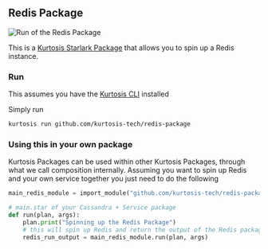 ## Redis Package

![Run of the Redis Package](./run.gif)

This is a [Kurtosis Starlark Package](https://docs.kurtosis.com/starlark-reference) that allows you to spin up a Redis instance.

### Run

This assumes you have the [Kurtosis CLI](https://docs.kurtosis.com/cli) installed

Simply run

```bash
kurtosis run github.com/kurtosis-tech/redis-package
```

### Using this in your own package

Kurtosis Packages can be used within other Kurtosis Packages, through what we call composition internally. Assuming you want to spin up Redis and your own service
together you just need to do the following

```py
main_redis_module = import_module("github.com/kurtosis-tech/redis-package/main.star")

# main.star of your Cassandra + Service package
def run(plan, args):
    plan.print("Spinning up the Redis Package")
    # this will spin up Redis and return the output of the Redis package
    redis_run_output = main_redis_module.run(plan, args)
```

